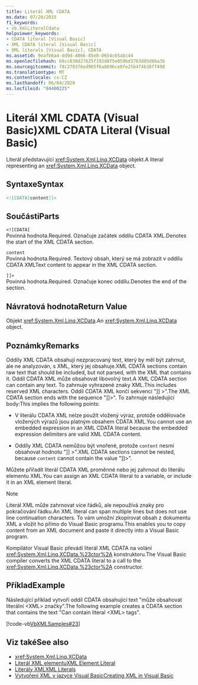 ```yaml
---
title: Literál XML CDATA
ms.date: 07/20/2015
f1_keywords:
- vb.XmlLiteralCdata
helpviewer_keywords:
- CDATA literal [Visual Basic]
- XML CDATA literal [Visual Basic]
- XML literals [Visual Basic], CDATA
ms.assetid: 9eafb6a4-dd9d-4866-85e8-0654c65abc44
ms.openlocfilehash: b9cc830d27625f192d8f5e059bd3783d05d8ba3b
ms.sourcegitcommit: f8c270376ed905f6a8896ce0fe25b4f4b38ff498
ms.translationtype: MT
ms.contentlocale: cs-CZ
ms.lasthandoff: 06/04/2020
ms.locfileid: "84400225"
---
```

# <a name="xml-cdata-literal-visual-basic"></a><span data-ttu-id="4e374-102">Literál XML CDATA (Visual Basic)</span><span class="sxs-lookup"><span data-stu-id="4e374-102">XML CDATA Literal (Visual Basic)</span></span>
<span data-ttu-id="4e374-103">Literál představující <xref:System.Xml.Linq.XCData> objekt.</span><span class="sxs-lookup"><span data-stu-id="4e374-103">A literal representing an <xref:System.Xml.Linq.XCData> object.</span></span>  
  
## <a name="syntax"></a><span data-ttu-id="4e374-104">Syntaxe</span><span class="sxs-lookup"><span data-stu-id="4e374-104">Syntax</span></span>  
  
```xml  
<![CDATA[content]]>  
```  
  
## <a name="parts"></a><span data-ttu-id="4e374-105">Součásti</span><span class="sxs-lookup"><span data-stu-id="4e374-105">Parts</span></span>  
 `<![CDATA[`  
 <span data-ttu-id="4e374-106">Povinná hodnota.</span><span class="sxs-lookup"><span data-stu-id="4e374-106">Required.</span></span> <span data-ttu-id="4e374-107">Označuje začátek oddílu CDATA XML.</span><span class="sxs-lookup"><span data-stu-id="4e374-107">Denotes the start of the XML CDATA section.</span></span>  
  
 `content`  
 <span data-ttu-id="4e374-108">Povinná hodnota.</span><span class="sxs-lookup"><span data-stu-id="4e374-108">Required.</span></span> <span data-ttu-id="4e374-109">Textový obsah, který se má zobrazit v oddílu CDATA XML</span><span class="sxs-lookup"><span data-stu-id="4e374-109">Text content to appear in the XML CDATA section.</span></span>  
  
 `]]>`  
 <span data-ttu-id="4e374-110">Povinná hodnota.</span><span class="sxs-lookup"><span data-stu-id="4e374-110">Required.</span></span> <span data-ttu-id="4e374-111">Označuje konec oddílu.</span><span class="sxs-lookup"><span data-stu-id="4e374-111">Denotes the end of the section.</span></span>  
  
## <a name="return-value"></a><span data-ttu-id="4e374-112">Návratová hodnota</span><span class="sxs-lookup"><span data-stu-id="4e374-112">Return Value</span></span>  
 <span data-ttu-id="4e374-113">Objekt <xref:System.Xml.Linq.XCData>.</span><span class="sxs-lookup"><span data-stu-id="4e374-113">An <xref:System.Xml.Linq.XCData> object.</span></span>  
  
## <a name="remarks"></a><span data-ttu-id="4e374-114">Poznámky</span><span class="sxs-lookup"><span data-stu-id="4e374-114">Remarks</span></span>  
 <span data-ttu-id="4e374-115">Oddíly XML CDATA obsahují nezpracovaný text, který by měl být zahrnut, ale ne analyzován, s XML, který jej obsahuje.</span><span class="sxs-lookup"><span data-stu-id="4e374-115">XML CDATA sections contain raw text that should be included, but not parsed, with the XML that contains it.</span></span> <span data-ttu-id="4e374-116">Oddíl CDATA XML může obsahovat libovolný text.</span><span class="sxs-lookup"><span data-stu-id="4e374-116">A XML CDATA section can contain any text.</span></span> <span data-ttu-id="4e374-117">To zahrnuje vyhrazené znaky XML.</span><span class="sxs-lookup"><span data-stu-id="4e374-117">This includes reserved XML characters.</span></span> <span data-ttu-id="4e374-118">Oddíl CDATA XML končí sekvencí "]] >".</span><span class="sxs-lookup"><span data-stu-id="4e374-118">The XML CDATA section ends with the sequence "]]>".</span></span> <span data-ttu-id="4e374-119">To zahrnuje následující body:</span><span class="sxs-lookup"><span data-stu-id="4e374-119">This implies the following points:</span></span>  
  
- <span data-ttu-id="4e374-120">V literálu CDATA XML nelze použít vložený výraz, protože oddělovače vložených výrazů jsou platným obsahem CDATA XML.</span><span class="sxs-lookup"><span data-stu-id="4e374-120">You cannot use an embedded expression in an XML CDATA literal because the embedded expression delimiters are valid XML CDATA content.</span></span>  
  
- <span data-ttu-id="4e374-121">Oddíly XML CDATA nemůžou být vnořené, protože `content` nesmí obsahovat hodnotu "]] >".</span><span class="sxs-lookup"><span data-stu-id="4e374-121">XML CDATA sections cannot be nested, because `content` cannot contain the value "]]>".</span></span>  
  
 <span data-ttu-id="4e374-122">Můžete přiřadit literál CDATA XML proměnné nebo jej zahrnout do literálu elementu XML.</span><span class="sxs-lookup"><span data-stu-id="4e374-122">You can assign an XML CDATA literal to a variable, or include it in an XML element literal.</span></span>  
  
> [!NOTE]
> <span data-ttu-id="4e374-123">Literál XML může zahrnovat více řádků, ale nepoužívá znaky pro pokračování řádku.</span><span class="sxs-lookup"><span data-stu-id="4e374-123">An XML literal can span multiple lines but does not use line continuation characters.</span></span> <span data-ttu-id="4e374-124">To vám umožní zkopírovat obsah z dokumentu XML a vložit ho přímo do Visual Basic programu.</span><span class="sxs-lookup"><span data-stu-id="4e374-124">This enables you to copy content from an XML document and paste it directly into a Visual Basic program.</span></span>  
  
 <span data-ttu-id="4e374-125">Kompilátor Visual Basic převádí literál XML CDATA na volání <xref:System.Xml.Linq.XCData.%23ctor%2A> konstruktoru.</span><span class="sxs-lookup"><span data-stu-id="4e374-125">The Visual Basic compiler converts the XML CDATA literal to a call to the <xref:System.Xml.Linq.XCData.%23ctor%2A> constructor.</span></span>  
  
## <a name="example"></a><span data-ttu-id="4e374-126">Příklad</span><span class="sxs-lookup"><span data-stu-id="4e374-126">Example</span></span>  
 <span data-ttu-id="4e374-127">Následující příklad vytvoří oddíl CDATA obsahující text "může obsahovat literální \<XML> značky".</span><span class="sxs-lookup"><span data-stu-id="4e374-127">The following example creates a CDATA section that contains the text "Can contain literal \<XML> tags".</span></span>  
  
 [!code-vb[VbXMLSamples#23](~/samples/snippets/visualbasic/VS_Snippets_VBCSharp/VbXMLSamples/VB/XMLSamples11.vb#23)]  
  
## <a name="see-also"></a><span data-ttu-id="4e374-128">Viz také</span><span class="sxs-lookup"><span data-stu-id="4e374-128">See also</span></span>

- <xref:System.Xml.Linq.XCData>
- [<span data-ttu-id="4e374-129">Literál XML elementu</span><span class="sxs-lookup"><span data-stu-id="4e374-129">XML Element Literal</span></span>](xml-element-literal.md)
- [<span data-ttu-id="4e374-130">Literály XML</span><span class="sxs-lookup"><span data-stu-id="4e374-130">XML Literals</span></span>](index.md)
- [<span data-ttu-id="4e374-131">Vytvoření XML v jazyce Visual Basic</span><span class="sxs-lookup"><span data-stu-id="4e374-131">Creating XML in Visual Basic</span></span>](../../programming-guide/language-features/xml/creating-xml.md)
